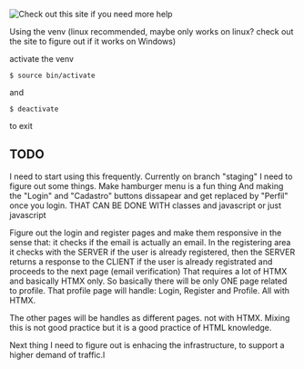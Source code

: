 ![Check out this site if you need more help](https://realpython.com/python-virtual-environments-a-primer/)

Using the venv (linux recommended, maybe only works on linux? check out the site to figure out if it works on Windows)

activate the venv
``` shell
$ source bin/activate
```
and 
``` shell
$ deactivate
```
to exit


## TODO

I need to start using this frequently.
Currently on branch "staging" I need to figure out some things.
Make hamburger menu is a fun thing
And making the "Login" and "Cadastro" buttons dissapear and get replaced by "Perfil" once you login. THAT CAN BE DONE WITH classes and javascript or just javascript

Figure out the login and register pages and make them responsive in the sense that: it checks if the email is actually an email.
In the registering area it checks with the SERVER if the user is already registered, then the SERVER returns a response to the CLIENT if the user is already registrated and proceeds to the next page (email verification)
That requires a lot of HTMX and basically HTMX only.
So basically there will be only ONE page related to profile.
That profile page will handle: Login, Register and Profile. All with HTMX.

The other pages will be handles as different pages. not with HTMX.
Mixing this is not good practice but it is a good practice of HTML knowledge.

Next thing I need to figure out is enhacing the infrastructure, to support a higher demand of traffic.l
